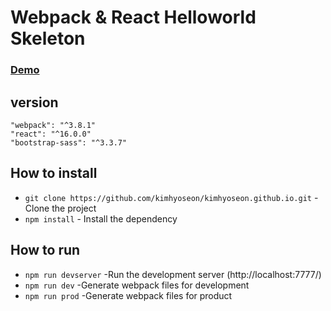 # Webpack & React Helloworld Skeleton


### [Demo](https://kimhyoseon.github.io/Webpack-React-Helloworld-Skeleton/)


## version
<pre><code>"webpack": "^3.8.1"
"react": "^16.0.0"
"bootstrap-sass": "^3.3.7"
</code></pre>

## How to install
- ``git clone https://github.com/kimhyoseon/kimhyoseon.github.io.git`` - Clone the project
- ``npm install`` - Install the dependency

## How to run
- ``npm run devserver``  -Run the development server (http://localhost:7777/)
- ``npm run dev``  -Generate webpack files for development 
- ``npm run prod``  -Generate webpack files for product
